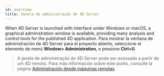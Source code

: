 ```yaml
---
id: overview
title: Janela de administração de 4D Server
---
```


When 4D Server is launched with interface under Windows or macOS, a graphical administration window is available, providing many analysis and control tools for the published 4D application. Para mostrar la ventana de administración de 4D Server para el proyecto abierto, seleccione el elemento de menú **Window> Administration**, o presione **Ctrl+U**.

> A janela de administração de 4D Server pode ser acessada a partir de um 4D remoto. Para más información sobre este punto, consulte la página [Administración desde máquinas remotas](remote-admin.md).
